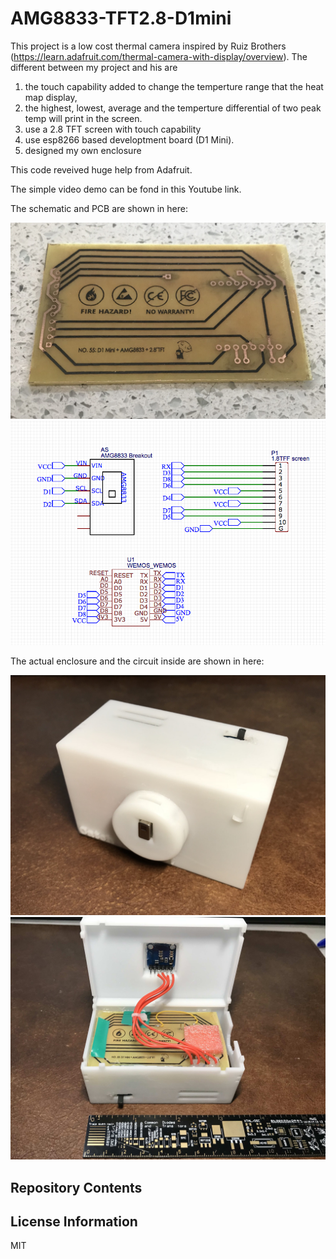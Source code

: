 # AMG8833-TFT2.8-D1mini

This project is a low cost thermal camera inspired by Ruiz Brothers (https://learn.adafruit.com/thermal-camera-with-display/overview). The different between my project and his are 
1) the touch capability added to change the temperture range that the heat map display, 
2) the highest, lowest, average and the temperture differential of two peak temp will print in the screen.
3) use a 2.8 TFT screen with touch capability
4) use esp8266 based developtment board (D1 Mini).
5) designed my own enclosure

This code reveived huge help from Adafruit.

The simple video demo can be fond in this Youtube link.

The schematic and PCB are shown in here:

![overview](https://raw.githubusercontent.com/JieGH/AMG8833-TFT2.8-D1mini/master/Pics/PCB.jpg)
![overview](https://raw.githubusercontent.com/JieGH/AMG8833-TFT2.8-D1mini/master/Pics/schematic.png)

The actual enclosure and the circuit inside are shown in here:

![overview](https://raw.githubusercontent.com/JieGH/AMG8833-TFT2.8-D1mini/master/Pics/Capture.jpg)
![overview](https://raw.githubusercontent.com/JieGH/AMG8833-TFT2.8-D1mini/master/Pics/Capture_2.jpg)


Repository Contents
-------------------


License Information
-------------------

MIT
